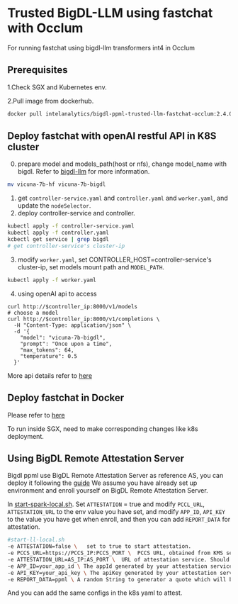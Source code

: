 # Trusted BigDL-LLM using fastchat with Occlum
For running fastchat using bigdl-llm transformers int4 in Occlum

## Prerequisites
1.Check SGX and Kubernetes env.

2.Pull image from dockerhub.
```bash
docker pull intelanalytics/bigdl-ppml-trusted-llm-fastchat-occlum:2.4.0-SNAPSHOT
```

## Deploy fastchat with openAI restful API in K8S cluster

0. prepare model and models_path(host or nfs), change model_name with bigdl.
Refer to [bigdl-llm](https://github.com/intel-analytics/BigDL/tree/main/python/llm) for more  information.
```bash
mv vicuna-7b-hf vicuna-7b-bigdl
```
1. get `controller-service.yaml` and `controller.yaml` and `worker.yaml`, and update the `nodeSelector`.
2. deploy controller-service and controller.
```bash
kubectl apply -f controller-service.yaml
kubectl apply -f controller.yaml
kcbectl get service | grep bigdl
# get controller-service's cluster-ip
```
3. modify `worker.yaml`, set CONTROLLER_HOST=controller-service's cluster-ip, set models mount path and `MODEL_PATH`.
```bash
kubectl apply -f worker.yaml
```
4. using openAI api to access
```
curl http://$controller_ip:8000/v1/models
# choose a model
curl http://$controller_ip:8000/v1/completions \
  -H "Content-Type: application/json" \
  -d '{
    "model": "vicuna-7b-bigdl",
    "prompt": "Once upon a time",
    "max_tokens": 64,
    "temperature": 0.5
  }'
```
More api details refer to [here](https://github.com/lm-sys/FastChat/blob/main/docs/openai_api.md)

## Deploy fastchat in Docker
Please refer to [here](https://github.com/intel-analytics/BigDL/tree/main/python/llm/src/bigdl/llm/serving#start-the-service)

To run inside SGX, need to make corresponding changes like k8s deployment.

## Using BigDL Remote Attestation Server
Bigdl ppml use BigDL Remote Attestation Server as reference AS, you can deploy it following the [guide](https://github.com/intel-analytics/BigDL/tree/main/scala/ppml/src/main/scala/com/intel/analytics/bigdl/ppml/attestation#how-to-deploy-a-bigdl-remote-attestation-service)
We assume you have already set up environment and enroll yourself on BigDL Remote Attestation Server.

In [start-spark-local.sh](https://github.com/intel-analytics/BigDL/blob/main/ppml/trusted-big-data-ml/scala/docker-occlum/start-spark-local.sh). Set `ATTESTATION` = true and modify `PCCL_URL`, `ATTESTATION_URL` to the env value you have set,
and modify `APP_ID`, `API_KEY` to the value you have get  when enroll, and then you can add `REPORT_DATA` for attestation.

``` bash
#start-ll-local.sh
-e ATTESTATION=false \   set to true to start attestation.
-e PCCS_URL=https://PCCS_IP:PCCS_PORT \  PCCS URL, obtained from KMS services or a self-deployed one. Should match the format https://<ip_address>:<port>.
-e ATTESTATION_URL=AS_IP:AS_PORT \  URL of attestation service. Should match the format <ip_address>:<port>.
-e APP_ID=your_app_id \ The appId generated by your attestation service.
-e API_KEY=your_api_key \ The apiKey generated by your attestation service.
-e REPORT_DATA=ppml \ A random String to generator a quote which will be send to attestation service and use for attest. Default is ppml.
```

And you can add the same configs in the k8s yaml to attest.